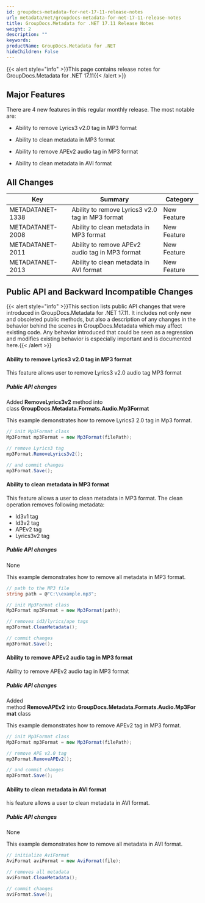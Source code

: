```yaml
---
id: groupdocs-metadata-for-net-17-11-release-notes
url: metadata/net/groupdocs-metadata-for-net-17-11-release-notes
title: GroupDocs.Metadata for .NET 17.11 Release Notes
weight: 2
description: ""
keywords: 
productName: GroupDocs.Metadata for .NET
hideChildren: False
---
```

{{< alert style="info" >}}This page contains release notes for GroupDocs.Metadata for .NET 17.11{{< /alert >}}

## Major Features

There are 4 new features in this regular monthly release. The most notable are:

*   Ability to remove Lyrics3 v2.0 tag in MP3 format
    
*   Ability to clean metadata in MP3 format
    
*   Ability to remove APEv2 audio tag in MP3 format
    
*   Ability to clean metadata in AVI format
    

## All Changes

| Key | Summary | Category |
| --- | --- | --- |
| METADATANET-1338 | Ability to remove Lyrics3 v2.0 tag in MP3 format | New Feature |
| METADATANET-2008 | Ability to clean metadata in MP3 format | New Feature |
| METADATANET-2011 | Ability to remove APEv2 audio tag in MP3 format | New Feature |
| METADATANET-2013 | Ability to clean metadata in AVI format | New Feature |

## Public API and Backward Incompatible Changes

{{< alert style="info" >}}This section lists public API changes that were introduced in GroupDocs.Metadata for .NET 17.11. It includes not only new and obsoleted public methods, but also a description of any changes in the behavior behind the scenes in GroupDocs.Metadata which may affect existing code. Any behavior introduced that could be seen as a regression and modifies existing behavior is especially important and is documented here.{{< /alert >}}

#### **Ability to remove Lyrics3 v2.0 tag in MP3 format**

This feature allows user to remove Lyrics3 v2.0 audio tag MP3 format

##### Public API changes

Added **RemoveLyrics3v2** method into class **GroupDocs.Metadata.Formats.Audio.Mp3Format**

This example demonstrates how to remove Lyrics3 2.0 tag in Mp3 format.



```csharp
// init Mp3Format class
Mp3Format mp3Format = new Mp3Format(filePath);

// remove Lyrics3 tag
mp3Format.RemoveLyrics3v2();

// and commit changes
mp3Format.Save();
```

#### Ability to clean metadata in MP3 format

This feature allows a user to clean metadata in MP3 format. The clean operation removes following metadata:

*   Id3v1 tag
*   Id3v2 tag
*   APEv2 tag
*   Lyrics3v2 tag

##### Public API changes

None

This example demonstrates how to remove all metadata in MP3 format.



```csharp
// path to the MP3 file
string path = @"C:\\example.mp3";

// init Mp3Format class
Mp3Format mp3Format = new Mp3Format(path);

// removes id3/lyrics/ape tags
mp3Format.CleanMetadata();

// commit changes
mp3Format.Save();
```

#### Ability to remove APEv2 audio tag in MP3 format

Ability to remove APEv2 audio tag in MP3 format

##### Public API changes

Added method **RemoveAPEv2** into **GroupDocs.Metadata.Formats.Audio.Mp3Format** class

This example demonstrates how to remove APEv2 tag in MP3 format.



```csharp
// init Mp3Format class
Mp3Format mp3Format = new Mp3Format(filePath);

// remove APE v2.0 tag
mp3Format.RemoveAPEv2();

// and commit changes
mp3Format.Save();
```

#### Ability to clean metadata in AVI format

his feature allows a user to clean metadata in AVI format.

##### Public API changes

None

This example demonstrates how to remove all metadata in AVI format.



```csharp
// initialize AviFormat
AviFormat aviFormat = new AviFormat(file);

// removes all metadata
aviFormat.CleanMetadata();

// commit changes
aviFormat.Save();
```
